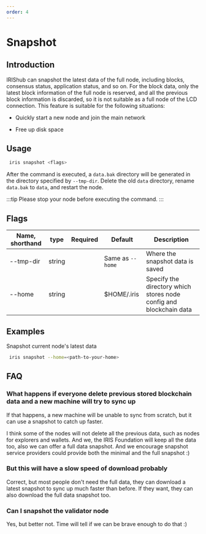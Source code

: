 ```yaml
---
order: 4
---
```


# Snapshot

## Introduction

IRIShub can snapshot the latest data of the full node, including blocks, consensus status, application status, and so on. For the block data, only the latest block information of the full node is reserved, and all the previous block information is discarded, so it is not suitable as a full node of the LCD connection. This feature is suitable for the following situations:

* Quickly start a new node and join the main network
  
* Free up disk space

## Usage

```bash
 iris snapshot <flags>
```

After the command is executed, a `data.bak` directory will be generated in the directory specified by `--tmp-dir`. Delete the old `data` directory, rename `data.bak` to `data`, and restart the node.

:::tip
Please stop your node before executing the command.
:::

## Flags

| Name, shorthand | type   | Required | Default          | Description                                                        |
| --------------- | ------ | -------- | ---------------- | ------------------------------------------------------------------ |
| --tmp-dir       | string |          | Same as `--home` | Where the snapshot data is saved                                   |
| --home          | string |          | $HOME/.iris      | Specify the directory which stores node config and blockchain data |

## Examples

Snapshot current node's latest data

```bash
 iris snapshot --home=<path-to-your-home>
```

## FAQ

### What happens if everyone delete previous stored blockchain data and a new machine will try to sync up

If that happens, a new machine will be unable to sync from scratch, but it can use a snapshot to catch up faster.

I think some of the nodes will not delete all the previous data, such as nodes for explorers and wallets. And we, the IRIS Foundation will keep all the data too, also we can offer a full data snapshot. And we encourage snapshot service providers could provide both the minimal and the full snapshot :)

### But this will have a slow speed of download probably

Correct, but most people don't need the full data, they can download a latest snapshot to sync up much faster than before. If they want, they can also download the full data snapshot too.

### Can I snapshot the validator node

Yes, but better not. Time will tell if we can be brave enough to do that :)
